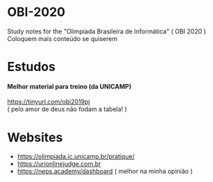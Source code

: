 # OBI-2020
Study notes for the "Olimpíada Brasileira de Informática" ( OBI 2020 )  
Coloquem mais conteúdo se quiserem

# Estudos
#### Melhor material para treino (da UNICAMP)   
https://tinyurl.com/obi2019pj  
( pelo amor de deus não fodam a tabela! )

# Websites
- https://olimpiada.ic.unicamp.br/pratique/
- https://urionlinejudge.com.br
- https://neps.academy/dashboard ( melhor na minha opinião )
